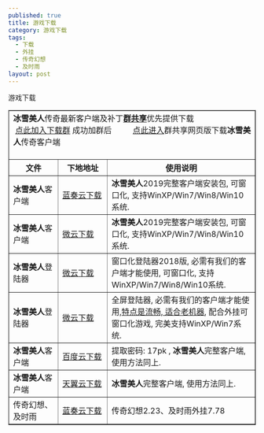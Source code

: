 ```yaml
---
published: true
title: 游戏下载
category: 游戏下载
tags: 
  - 下载
  - 外挂
  - 传奇幻想
  - 及时雨
layout: post
---
```

游戏下载

<table border="1" width="auto">
    <tbody>
        <tr class="firstRow">
            <td colspan="3">
                <strong>冰雪美人</strong>传奇最新客户端及补丁<span style="text-decoration:underline;"><strong>群共享</strong></span>优先提供下载<br/> &nbsp;<a href="http://jq.qq.com/?_wv=1027&k=46K2oXV" target="_blank">点此加入下载群</a> 成功加群后 &nbsp; &nbsp; &nbsp; &nbsp; &nbsp;<a href="http://qun.qzone.qq.com/group#!/498260881/share" target="_blank">点此进入</a>群共享网页版下载<strong>冰雪美人</strong>传奇客户端<br/> &nbsp;
            </td>
        </tr>
        <tr>
            <th width="20%">
                文件
            </th>
            <th width="20%">
                下地地址
            </th>
            <th width="60%">
                使用说明
            </th>
        </tr>
        <tr>
            <td>
                <strong>冰雪美人</strong>客户端
            </td>
            <td>
                <a href="https://www.lanzous.com/b796716" target="_blank">蓝奏云下载</a> 
            </td>
            <td>
                <strong>冰雪美人</strong>2019完整客户端安装包, 可窗口化, 支持WinXP/Win7/Win8/Win10系统.
            </td>
        </tr>
        <tr>
            <td>
                <strong>冰雪美人</strong>客户端
            </td>
            <td>
                <a href="https://share.weiyun.com/5p4kfzW" target="_blank">微云下载</a> 
            </td>
            <td>
                <strong>冰雪美人</strong>2019完整客户端安装包, 可窗口化, 支持WinXP/Win7/Win8/Win10系统.
            </td>
        </tr>
        <tr>
            <td>
                <strong>冰雪美人</strong>登陆器
            </td>
            <td>
                <a href="https://share.weiyun.com/5uSkF5m" target="_blank">微云下载</a> 
            </td>
            <td>
                窗口化登陆器2018版, 必需有我们的客户端才能使用, 可窗口化, 支持WinXP/Win7/Win8/Win10系统.
            </td>
        </tr>
        <tr>
            <td>
                <strong>冰雪美人</strong>登陆器
            </td>
            <td>
                <a href="https://share.weiyun.com/5KGU28c" target="_blank">微云下载</a> 
            </td>
            <td>
                全屏登陆器, 必需有我们的客户端才能使用,<ins>特点是流畅, 适合老机器</ins>, 配合外挂可窗口化游戏, 完美支持WinXP/Win7系统.
            </td>
        </tr>
        <tr>
            <td>
                <strong>冰雪美人</strong>客户端
            </td>
            <td>
                <a href="https://pan.baidu.com/share/init?shareid=3239359179&uk=3560243775" target="_blank">百度云下载</a> 
            </td>
            <td>
                提取密码: 17pk , <strong>冰雪美人</strong>完整客户端, 使用方法同上.
            </td>
        </tr>
        <tr>
            <td>
                <strong>冰雪美人</strong>客户端
            </td>
            <td>
                <a href="http://cloud.189.cn/t/FnE73ei2yEJv" target="_blank">天翼云下载</a> 
            </td>
            <td>
                <strong>冰雪美人</strong>完整客户端, 使用方法同上.
            </td>
        </tr>
        <tr>
            <td>
                传奇幻想、及时雨
            </td>
            <td>
                <a href="http://www.lanzous.com/b796706" target="_blank">蓝奏云下载</a> 
            </td>
            <td>
                传奇幻想2.23、及时雨外挂7.78
            </td>
        </tr>
    </tbody>
</table>
